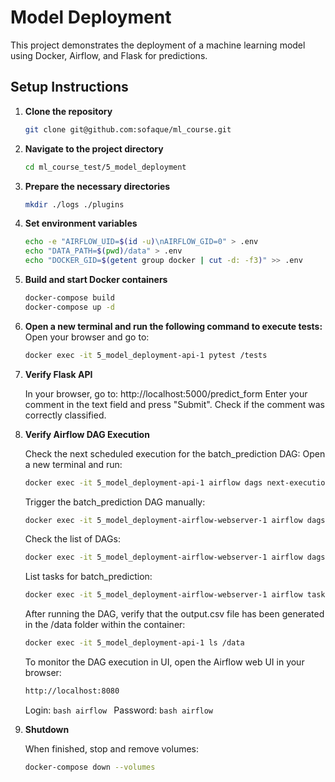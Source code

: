 # Model Deployment

This project demonstrates the deployment of a machine learning model using Docker, Airflow, and Flask for predictions.

## Setup Instructions

1. **Clone the repository**
   ```bash
   git clone git@github.com:sofaque/ml_course.git

2. **Navigate to the project directory**
   ```bash
   cd ml_course_test/5_model_deployment

3. **Prepare the necessary directories**
   ```bash
   mkdir ./logs ./plugins

4. **Set environment variables**
   ```bash
   echo -e "AIRFLOW_UID=$(id -u)\nAIRFLOW_GID=0" > .env
   echo "DATA_PATH=$(pwd)/data" > .env
   echo "DOCKER_GID=$(getent group docker | cut -d: -f3)" >> .env

5. **Build and start Docker containers**
   ```bash
   docker-compose build
   docker-compose up -d

6. **Open a new terminal and run the following command to execute tests:**
   Open your browser and go to:
   ```bash
   docker exec -it 5_model_deployment-api-1 pytest /tests

8. **Verify Flask API**
   
   In your browser, go to:
   http://localhost:5000/predict_form
   Enter your comment in the text field and press "Submit". 
   Check if the comment was correctly classified.

9. **Verify Airflow DAG Execution**

    Check the next scheduled execution for the batch_prediction DAG:
    Open a new terminal and run:
    ```bash
    docker exec -it 5_model_deployment-api-1 airflow dags next-execution batch_prediction
    ```
    Trigger the batch_prediction DAG manually:
    ```bash
    docker exec -it 5_model_deployment-airflow-webserver-1 airflow dags trigger batch_prediction
    ```

    Check the list of DAGs:
    ```bash
    docker exec -it 5_model_deployment-airflow-webserver-1 airflow dags list
    ```

    List tasks for batch_prediction:
    ```bash
    docker exec -it 5_model_deployment-airflow-webserver-1 airflow tasks list batch_prediction
    ```

    After running the DAG, verify that the output.csv file has been generated in the /data folder within the container:
    ```bash
    docker exec -it 5_model_deployment-api-1 ls /data
    ```


    To monitor the DAG execution in UI, open the Airflow web UI in your browser:
    ```bash
    http://localhost:8080
    ```
    Login:
        ```bash
        airflow
        ```
    Password:
        ```bash
        airflow
        ```
        
10. **Shutdown**

    When finished, stop and remove volumes:
    ```bash
    docker-compose down --volumes
